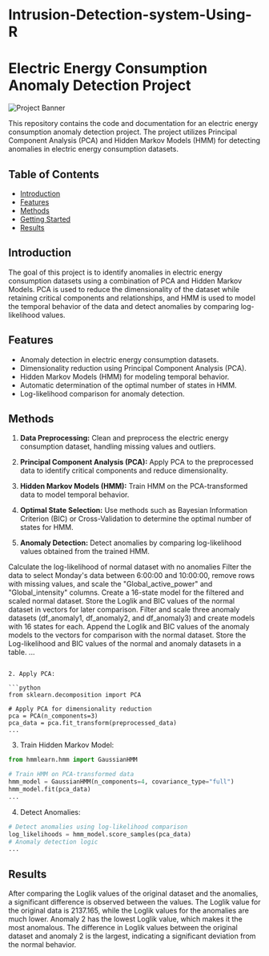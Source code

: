 # Intrusion-Detection-system-Using-R

# Electric Energy Consumption Anomaly Detection Project

![Project Banner](project_banner_image.jpg) <!-- Replace with an image relevant to your project -->

This repository contains the code and documentation for an electric energy consumption anomaly detection project. The project utilizes Principal Component Analysis (PCA) and Hidden Markov Models (HMM) for detecting anomalies in electric energy consumption datasets.

## Table of Contents

- [Introduction](#introduction)
- [Features](#features)
- [Methods](#methods)
- [Getting Started](#getting-started)
- [Results](#results)



## Introduction

The goal of this project is to identify anomalies in electric energy consumption datasets using a combination of PCA and Hidden Markov Models. PCA is used to reduce the dimensionality of the dataset while retaining critical components and relationships, and HMM is used to model the temporal behavior of the data and detect anomalies by comparing log-likelihood values.

## Features

- Anomaly detection in electric energy consumption datasets.
- Dimensionality reduction using Principal Component Analysis (PCA).
- Hidden Markov Models (HMM) for modeling temporal behavior.
- Automatic determination of the optimal number of states in HMM.
- Log-likelihood comparison for anomaly detection.

## Methods

1. **Data Preprocessing:** Clean and preprocess the electric energy consumption dataset, handling missing values and outliers.

2. **Principal Component Analysis (PCA):** Apply PCA to the preprocessed data to identify critical components and reduce dimensionality.

3. **Hidden Markov Models (HMM):** Train HMM on the PCA-transformed data to model temporal behavior.

4. **Optimal State Selection:** Use methods such as Bayesian Information Criterion (BIC) or Cross-Validation to determine the optimal number of states for HMM.

5. **Anomaly Detection:** Detect anomalies by comparing log-likelihood values obtained from the trained HMM.


Calculate the log-likelihood of normal dataset with no anomalies
Filter the data to select Monday's data between 6:00:00 and 10:00:00, remove rows with missing values, and scale the "Global_active_power" and "Global_intensity" columns.
Create a 16-state model for the filtered and scaled normal dataset.
Store the Loglik and BIC values of the normal dataset in vectors for later comparison.
Filter and scale three anomaly datasets (df_anomaly1, df_anomaly2, and df_anomaly3) and create models with 16 states for each.
Append the Loglik and BIC values of the anomaly models to the vectors for comparison with the normal dataset.
Store the Log-likelihood and BIC values of the normal and anomaly datasets in a table.
...
```

2. Apply PCA:

```python
from sklearn.decomposition import PCA

# Apply PCA for dimensionality reduction
pca = PCA(n_components=3)
pca_data = pca.fit_transform(preprocessed_data)
...
```

3. Train Hidden Markov Model:

```python
from hmmlearn.hmm import GaussianHMM

# Train HMM on PCA-transformed data
hmm_model = GaussianHMM(n_components=4, covariance_type="full")
hmm_model.fit(pca_data)
...
```

4. Detect Anomalies:

```python
# Detect anomalies using log-likelihood comparison
log_likelihoods = hmm_model.score_samples(pca_data)
# Anomaly detection logic
...
```

## Results

After comparing the Loglik values of the original dataset and the anomalies, a significant difference is observed between the values. The Loglik value for the original data is 2137.165, while the Loglik values for the anomalies are much lower. Anomaly 2 has the lowest Loglik value, which makes it the most anomalous. The difference in Loglik values between the original dataset and anomaly 2 is the largest, indicating a significant deviation from the normal behavior.



